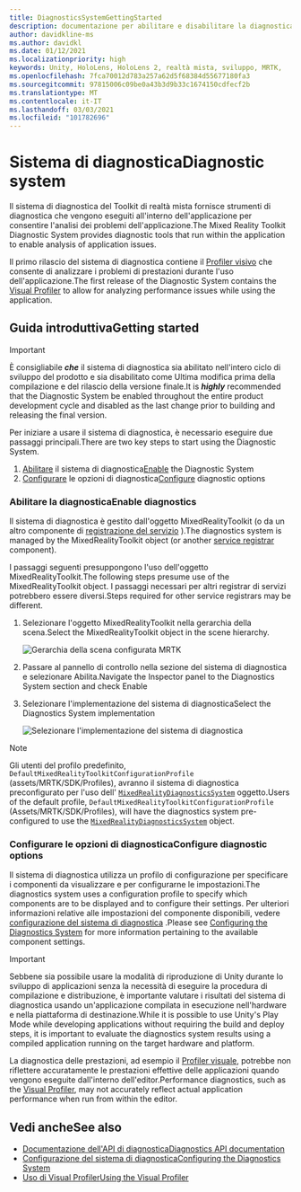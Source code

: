 ```yaml
---
title: DiagnosticsSystemGettingStarted
description: documentazione per abilitare e disabilitare la diagnostica in MRTK
author: davidkline-ms
ms.author: davidkl
ms.date: 01/12/2021
ms.localizationpriority: high
keywords: Unity, HoloLens, HoloLens 2, realtà mista, sviluppo, MRTK,
ms.openlocfilehash: 7fca70012d783a257a62d5f68384d55677180fa3
ms.sourcegitcommit: 97815006c09be0a43b3d9b33c1674150cdfecf2b
ms.translationtype: MT
ms.contentlocale: it-IT
ms.lasthandoff: 03/03/2021
ms.locfileid: "101782696"
---
```

# <a name="diagnostic-system"></a><span data-ttu-id="45d23-104">Sistema di diagnostica</span><span class="sxs-lookup"><span data-stu-id="45d23-104">Diagnostic system</span></span>

<span data-ttu-id="45d23-105">Il sistema di diagnostica del Toolkit di realtà mista fornisce strumenti di diagnostica che vengono eseguiti all'interno dell'applicazione per consentire l'analisi dei problemi dell'applicazione.</span><span class="sxs-lookup"><span data-stu-id="45d23-105">The Mixed Reality Toolkit Diagnostic System provides diagnostic tools that run within the application to enable analysis of application issues.</span></span>

<span data-ttu-id="45d23-106">Il primo rilascio del sistema di diagnostica contiene il [Profiler visivo](UsingVisualProfiler.md) che consente di analizzare i problemi di prestazioni durante l'uso dell'applicazione.</span><span class="sxs-lookup"><span data-stu-id="45d23-106">The first release of the Diagnostic System contains the [Visual Profiler](UsingVisualProfiler.md) to allow for analyzing performance issues while using the application.</span></span>

## <a name="getting-started"></a><span data-ttu-id="45d23-107">Guida introduttiva</span><span class="sxs-lookup"><span data-stu-id="45d23-107">Getting started</span></span>

> [!IMPORTANT]
> <span data-ttu-id="45d23-108">È consigliabile **_che_** il sistema di diagnostica sia abilitato nell'intero ciclo di sviluppo del prodotto e sia disabilitato come Ultima modifica prima della compilazione e del rilascio della versione finale.</span><span class="sxs-lookup"><span data-stu-id="45d23-108">It is **_highly_** recommended that the Diagnostic System be enabled throughout the entire product development cycle and disabled as the last change prior to building and releasing the final version.</span></span>

<span data-ttu-id="45d23-109">Per iniziare a usare il sistema di diagnostica, è necessario eseguire due passaggi principali.</span><span class="sxs-lookup"><span data-stu-id="45d23-109">There are two key steps to start using the Diagnostic System.</span></span>

1. <span data-ttu-id="45d23-110">[Abilitare](#enable-diagnostics) il sistema di diagnostica</span><span class="sxs-lookup"><span data-stu-id="45d23-110">[Enable](#enable-diagnostics) the Diagnostic System</span></span>
2. <span data-ttu-id="45d23-111">[Configurare](#configure-diagnostic-options) le opzioni di diagnostica</span><span class="sxs-lookup"><span data-stu-id="45d23-111">[Configure](#configure-diagnostic-options) diagnostic options</span></span>

### <a name="enable-diagnostics"></a><span data-ttu-id="45d23-112">Abilitare la diagnostica</span><span class="sxs-lookup"><span data-stu-id="45d23-112">Enable diagnostics</span></span>

<span data-ttu-id="45d23-113">Il sistema di diagnostica è gestito dall'oggetto MixedRealityToolkit (o da un altro componente di [registrazione del servizio](xref:Microsoft.MixedReality.Toolkit.IMixedRealityServiceRegistrar) ).</span><span class="sxs-lookup"><span data-stu-id="45d23-113">The diagnostics system is managed by the MixedRealityToolkit object (or another [service registrar](xref:Microsoft.MixedReality.Toolkit.IMixedRealityServiceRegistrar) component).</span></span>

<span data-ttu-id="45d23-114">I passaggi seguenti presuppongono l'uso dell'oggetto MixedRealityToolkit.</span><span class="sxs-lookup"><span data-stu-id="45d23-114">The following steps presume use of the MixedRealityToolkit object.</span></span> <span data-ttu-id="45d23-115">I passaggi necessari per altri registrar di servizi potrebbero essere diversi.</span><span class="sxs-lookup"><span data-stu-id="45d23-115">Steps required for other service registrars may be different.</span></span>

1. <span data-ttu-id="45d23-116">Selezionare l'oggetto MixedRealityToolkit nella gerarchia della scena.</span><span class="sxs-lookup"><span data-stu-id="45d23-116">Select the MixedRealityToolkit object in the scene hierarchy.</span></span>

    ![Gerarchia della scena configurata MRTK](../Images/MRTK_ConfiguredHierarchy.png)

1. <span data-ttu-id="45d23-118">Passare al pannello di controllo nella sezione del sistema di diagnostica e selezionare Abilita.</span><span class="sxs-lookup"><span data-stu-id="45d23-118">Navigate the Inspector panel to the Diagnostics System section and check Enable</span></span>
1. <span data-ttu-id="45d23-119">Selezionare l'implementazione del sistema di diagnostica</span><span class="sxs-lookup"><span data-stu-id="45d23-119">Select the Diagnostics System implementation</span></span>

    ![Selezionare l'implementazione del sistema di diagnostica](../Images/Diagnostics/DiagnosticsSelectSystemType.png)

> [!NOTE]
> <span data-ttu-id="45d23-121">Gli utenti del profilo predefinito, `DefaultMixedRealityToolkitConfigurationProfile` (assets/MRTK/SDK/Profiles), avranno il sistema di diagnostica preconfigurato per l'uso dell' [`MixedRealityDiagnosticsSystem`](xref:Microsoft.MixedReality.Toolkit.Diagnostics.MixedRealityDiagnosticsSystem) oggetto.</span><span class="sxs-lookup"><span data-stu-id="45d23-121">Users of the default profile, `DefaultMixedRealityToolkitConfigurationProfile` (Assets/MRTK/SDK/Profiles), will have the diagnostics system pre-configured to use the [`MixedRealityDiagnosticsSystem`](xref:Microsoft.MixedReality.Toolkit.Diagnostics.MixedRealityDiagnosticsSystem) object.</span></span>

### <a name="configure-diagnostic-options"></a><span data-ttu-id="45d23-122">Configurare le opzioni di diagnostica</span><span class="sxs-lookup"><span data-stu-id="45d23-122">Configure diagnostic options</span></span>

<span data-ttu-id="45d23-123">Il sistema di diagnostica utilizza un profilo di configurazione per specificare i componenti da visualizzare e per configurarne le impostazioni.</span><span class="sxs-lookup"><span data-stu-id="45d23-123">The diagnostics system uses a configuration profile to specify which components are to be displayed and to configure their settings.</span></span> <span data-ttu-id="45d23-124">Per ulteriori informazioni relative alle impostazioni del componente disponibili, vedere [configurazione del sistema di diagnostica](ConfiguringDiagnostics.md) .</span><span class="sxs-lookup"><span data-stu-id="45d23-124">Please see [Configuring the Diagnostics System](ConfiguringDiagnostics.md) for more information pertaining to the available component settings.</span></span>

> [!IMPORTANT]
> <span data-ttu-id="45d23-125">Sebbene sia possibile usare la modalità di riproduzione di Unity durante lo sviluppo di applicazioni senza la necessità di eseguire la procedura di compilazione e distribuzione, è importante valutare i risultati del sistema di diagnostica usando un'applicazione compilata in esecuzione nell'hardware e nella piattaforma di destinazione.</span><span class="sxs-lookup"><span data-stu-id="45d23-125">While it is possible to use Unity's Play Mode while developing applications without requiring the build and deploy steps, it is important to evaluate the diagnostics system results using a compiled application running on the target hardware and platform.</span></span>
>
> <span data-ttu-id="45d23-126">La diagnostica delle prestazioni, ad esempio il [Profiler visuale](UsingVisualProfiler.md), potrebbe non riflettere accuratamente le prestazioni effettive delle applicazioni quando vengono eseguite dall'interno dell'editor.</span><span class="sxs-lookup"><span data-stu-id="45d23-126">Performance diagnostics, such as the [Visual Profiler](UsingVisualProfiler.md), may not accurately reflect actual application performance when run from within the editor.</span></span>

## <a name="see-also"></a><span data-ttu-id="45d23-127">Vedi anche</span><span class="sxs-lookup"><span data-stu-id="45d23-127">See also</span></span>

- [<span data-ttu-id="45d23-128">Documentazione dell'API di diagnostica</span><span class="sxs-lookup"><span data-stu-id="45d23-128">Diagnostics API documentation</span></span>](xref:Microsoft.MixedReality.Toolkit.Diagnostics)
- [<span data-ttu-id="45d23-129">Configurazione del sistema di diagnostica</span><span class="sxs-lookup"><span data-stu-id="45d23-129">Configuring the Diagnostics System</span></span>](ConfiguringDiagnostics.md)
- [<span data-ttu-id="45d23-130">Uso di Visual Profiler</span><span class="sxs-lookup"><span data-stu-id="45d23-130">Using the Visual Profiler</span></span>](UsingVisualProfiler.md)
